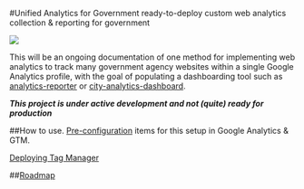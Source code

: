 #Unified Analytics for Government
ready-to-deploy custom web analytics collection & reporting for government

![](https://raw.githubusercontent.com/laurenancona/unified-analytics/gh-pages/images/config.png)

This will be an ongoing documentation of one method for implementing web analytics to track many government agency websites within a single Google Analytics profile, with the goal of populating a dashboarding tool such as [analytics-reporter](https://github.com/18F/analytics-reporter) or [city-analytics-dashboard](https://github.com/codeforamerica/city-analytics-dashboard).

**_This project is under active development and not (quite) ready for production_**

##How to use.
[Pre-configuration](https://github.com/laurenancona/unified-analytics/blob/gh-pages/prepare-ga.md) items for this setup in Google Analytics & GTM.

[Deploying Tag Manager](https://raw.githubusercontent.com/laurenancona/unified-analytics/gh-pages/deploy-tag-manager.html)

##[Roadmap](https://github.com/laurenancona/unified-analytics/wiki/Roadmap)
